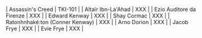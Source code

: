 | Assassin's Creed | TKI-101 |
| Altaïr Ibn-La'Ahad | XXX |
| Ezio Auditore da Firenze | XXX |
| Edward Kenway | XXX |
| Shay Cormac | XXX |
| Ratonhnhaké:ton (Conner Kenway) | XXX |
| Arno Dorion | XXX |
| Jacob Frye | XXX |
| Evie Frye | XXX |
